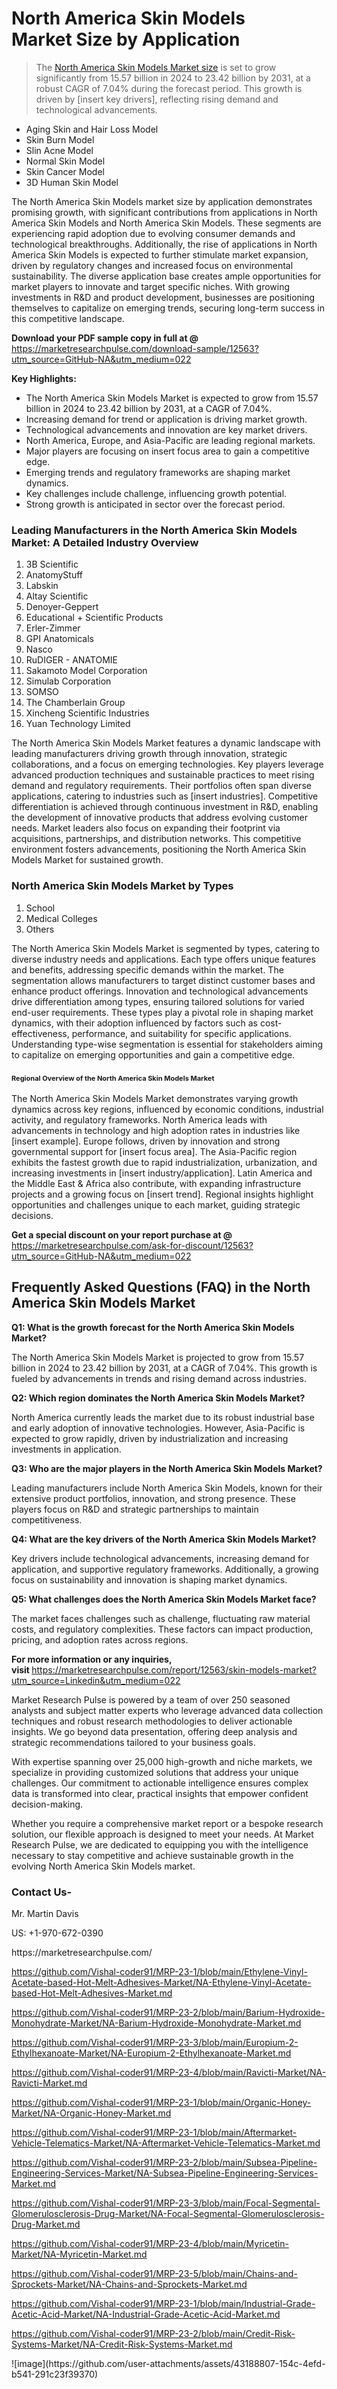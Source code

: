 <h1>North America Skin Models Market&nbsp;Size by Application</h1><blockquote><p>The <a href="https://marketresearchpulse.com/download-sample/12563?utm_source=GitHub-NA&amp;utm_medium=022">North America Skin Models Market size</a> is set to grow significantly from 15.57 billion in 2024 to 23.42 billion by 2031, at a robust CAGR of 7.04% during the forecast period. This growth is driven by [insert key drivers], reflecting rising demand and technological advancements.</p></blockquote><ul><li>Aging Skin and Hair Loss Model<li> Skin Burn Model<li> Slin Acne Model<li> Normal Skin Model<li> Skin Cancer Model<li> 3D Human Skin Model</li></ul><p>The North America Skin Models market size by application demonstrates promising growth, with significant contributions from applications in North America Skin Models and North America Skin Models. These segments are experiencing rapid adoption due to evolving consumer demands and technological breakthroughs. Additionally, the rise of applications in North America Skin Models is expected to further stimulate market expansion, driven by regulatory changes and increased focus on environmental sustainability. The diverse application base creates ample opportunities for market players to innovate and target specific niches. With growing investments in R&D and product development, businesses are positioning themselves to capitalize on emerging trends, securing long-term success in this competitive landscape.</p><p><strong>Download your PDF sample copy in full at @ </strong><a href="https://marketresearchpulse.com/download-sample/12563?utm_source=GitHub-NA&amp;utm_medium=022">https://marketresearchpulse.com/download-sample/12563?utm_source=GitHub-NA&amp;utm_medium=022</a></p><p><strong>Key Highlights: </strong></p><ul><li>The North America Skin Models Market is expected to grow from 15.57 billion in 2024 to 23.42 billion by 2031, at a CAGR of 7.04%.</li><li>Increasing demand for trend or application is driving market growth.</li><li>Technological advancements and innovation are key market drivers.</li><li>North America, Europe, and Asia-Pacific are leading regional markets.</li><li>Major players are focusing on insert focus area to gain a competitive edge.</li><li>Emerging trends and regulatory frameworks are shaping market dynamics.</li><li>Key challenges include challenge, influencing growth potential.</li><li>Strong growth is anticipated in sector over the forecast period.</li></ul><h3>Leading Manufacturers in the North America Skin Models Market: A Detailed Industry Overview</h3><ol><li>3B Scientific</li><li>AnatomyStuff</li><li>Labskin</li><li>Altay Scientific</li><li>Denoyer-Geppert</li><li>Educational + Scientific Products</li><li>Erler-Zimmer</li><li>GPI Anatomicals</li><li>Nasco</li><li>RuDIGER - ANATOMIE</li><li>Sakamoto Model Corporation</li><li>Simulab Corporation</li><li>SOMSO</li><li>The Chamberlain Group</li><li>Xincheng Scientific Industries</li><li>Yuan Technology Limited</li></ol><div class="flex max-w-full flex-col flex-grow"><div class="min-h-8 text-message flex w-full flex-col items-end gap-2 whitespace-normal break-words [.text-message+&amp;]:mt-5" dir="auto" data-message-author-role="assistant" data-message-id="fd8432e4-4910-450d-b182-61b7bfb0a01f" data-message-model-slug="gpt-4o"><div class="flex w-full flex-col gap-1 empty:hidden first:pt-[3px]"><div class="markdown prose w-full break-words dark:prose-invert light"><p>The North America Skin Models Market features a dynamic landscape with leading manufacturers driving growth through innovation, strategic collaborations, and a focus on emerging technologies. Key players leverage advanced production techniques and sustainable practices to meet rising demand and regulatory requirements. Their portfolios often span diverse applications, catering to industries such as [insert industries]. Competitive differentiation is achieved through continuous investment in R&amp;D, enabling the development of innovative products that address evolving customer needs. Market leaders also focus on expanding their footprint via acquisitions, partnerships, and distribution networks. This competitive environment fosters advancements, positioning the North America Skin Models Market for sustained growth.</p></div></div></div></div><h3>North America Skin Models Market by Types</h3><ol><li>School<li> Medical Colleges<li> Others</li></ol><div class="flex max-w-full flex-col flex-grow"><div class="min-h-8 text-message flex w-full flex-col items-end gap-2 whitespace-normal break-words [.text-message+&amp;]:mt-5" dir="auto" data-message-author-role="assistant" data-message-id="084470be-0bb7-4664-bddf-5156b4f41249" data-message-model-slug="gpt-4o-mini"><div class="flex w-full flex-col gap-1 empty:hidden first:pt-[3px]"><div class="markdown prose w-full break-words dark:prose-invert light"><p>The North America Skin Models Market is segmented by types, catering to diverse industry needs and applications. Each type offers unique features and benefits, addressing specific demands within the market. The segmentation allows manufacturers to target distinct customer bases and enhance product offerings. Innovation and technological advancements drive differentiation among types, ensuring tailored solutions for varied end-user requirements. These types play a pivotal role in shaping market dynamics, with their adoption influenced by factors such as cost-effectiveness, performance, and suitability for specific applications. Understanding type-wise segmentation is essential for stakeholders aiming to capitalize on emerging opportunities and gain a competitive edge.</p></div></div></div></div><h3><span style="font-size: 11px;">Regional Overview of the North America Skin Models Market</span></h3><div class="flex max-w-full flex-col flex-grow"><div class="min-h-8 text-message flex w-full flex-col items-end gap-2 whitespace-normal break-words [.text-message+&amp;]:mt-5" dir="auto" data-message-author-role="assistant" data-message-id="e9038762-ce64-4e30-91c9-9bd413514231" data-message-model-slug="gpt-4o-mini"><div class="flex w-full flex-col gap-1 empty:hidden first:pt-[3px]"><div class="markdown prose w-full break-words dark:prose-invert light"><p>The North America Skin Models Market demonstrates varying growth dynamics across key regions, influenced by economic conditions, industrial activity, and regulatory frameworks. North America leads with advancements in technology and high adoption rates in industries like [insert example]. Europe follows, driven by innovation and strong governmental support for [insert focus area]. The Asia-Pacific region exhibits the fastest growth due to rapid industrialization, urbanization, and increasing investments in [insert industry/application]. Latin America and the Middle East &amp; Africa also contribute, with expanding infrastructure projects and a growing focus on [insert trend]. Regional insights highlight opportunities and challenges unique to each market, guiding strategic decisions.</p></div></div></div></div><p><strong>Get a special discount on your report purchase at @ </strong><a href="https://marketresearchpulse.com/ask-for-discount/12563?utm_source=GitHub-NA&amp;utm_medium=022">https://marketresearchpulse.com/ask-for-discount/12563?utm_source=GitHub-NA&amp;utm_medium=022</a></p><h2>Frequently Asked Questions (FAQ) in the North America Skin Models Market</h2><p><strong>Q1: What is the growth forecast for the North America Skin Models Market?</strong></p><p>The North America Skin Models Market is projected to grow from 15.57 billion in 2024 to 23.42 billion by 2031, at a CAGR of 7.04%. This growth is fueled by advancements in trends and rising demand across industries.</p><p><strong>Q2: Which region dominates the North America Skin Models Market?</strong></p><p>North America currently leads the market due to its robust industrial base and early adoption of innovative technologies. However, Asia-Pacific is expected to grow rapidly, driven by industrialization and increasing investments in application.</p><p><strong>Q3: Who are the major players in the North America Skin Models Market?</strong></p><p>Leading manufacturers include North America Skin Models, known for their extensive product portfolios, innovation, and strong presence. These players focus on R&amp;D and strategic partnerships to maintain competitiveness.</p><p><strong>Q4: What are the key drivers of the North America Skin Models Market?</strong></p><p>Key drivers include technological advancements, increasing demand for application, and supportive regulatory frameworks. Additionally, a growing focus on sustainability and innovation is shaping market dynamics.</p><p><strong>Q5: What challenges does the North America Skin Models Market face?</strong></p><p>The market faces challenges such as challenge, fluctuating raw material costs, and regulatory complexities. These factors can impact production, pricing, and adoption rates across regions.</p><p><strong>For more information or any inquiries, visit&nbsp;</strong><a href="https://marketresearchpulse.com/report/12563/skin-models-market?utm_source=Linkedin&utm_medium=022">https://marketresearchpulse.com/report/12563/skin-models-market?utm_source=Linkedin&utm_medium=022</a></p><p>Market Research Pulse is powered by a team of over 250 seasoned analysts and subject matter experts who leverage advanced data collection techniques and robust research methodologies to deliver actionable insights. We go beyond data presentation, offering deep analysis and strategic recommendations tailored to your business goals.</p><p>With expertise spanning over 25,000 high-growth and niche markets, we specialize in providing customized solutions that address your unique challenges. Our commitment to actionable intelligence ensures complex data is transformed into clear, practical insights that empower confident decision-making.</p><p>Whether you require a comprehensive market report or a bespoke research solution, our flexible approach is designed to meet your needs. At Market Research Pulse, we are dedicated to equipping you with the intelligence necessary to stay competitive and achieve sustainable growth in the evolving North America Skin Models market.</p><h3><strong>Contact Us-</strong></h3><p>Mr. Martin Davis</p><p>US: +1-970-672-0390</p><p>https://marketresearchpulse.com/</p><p><a href="https://github.com/Vishal-coder91/MRP-23-1/blob/main/Ethylene-Vinyl-Acetate-based-Hot-Melt-Adhesives-Market/NA-Ethylene-Vinyl-Acetate-based-Hot-Melt-Adhesives-Market.md">https://github.com/Vishal-coder91/MRP-23-1/blob/main/Ethylene-Vinyl-Acetate-based-Hot-Melt-Adhesives-Market/NA-Ethylene-Vinyl-Acetate-based-Hot-Melt-Adhesives-Market.md</a></p><p><a href="https://github.com/Vishal-coder91/MRP-23-2/blob/main/Barium-Hydroxide-Monohydrate-Market/NA-Barium-Hydroxide-Monohydrate-Market.md">https://github.com/Vishal-coder91/MRP-23-2/blob/main/Barium-Hydroxide-Monohydrate-Market/NA-Barium-Hydroxide-Monohydrate-Market.md</a></p><p><a href="https://github.com/Vishal-coder91/MRP-23-3/blob/main/Europium-2-Ethylhexanoate-Market/NA-Europium-2-Ethylhexanoate-Market.md">https://github.com/Vishal-coder91/MRP-23-3/blob/main/Europium-2-Ethylhexanoate-Market/NA-Europium-2-Ethylhexanoate-Market.md</a></p><p><a href="https://github.com/Vishal-coder91/MRP-23-4/blob/main/Ravicti-Market/NA-Ravicti-Market.md">https://github.com/Vishal-coder91/MRP-23-4/blob/main/Ravicti-Market/NA-Ravicti-Market.md</a></p><p><a href="https://github.com/Vishal-coder91/MRP-23-1/blob/main/Organic-Honey-Market/NA-Organic-Honey-Market.md">https://github.com/Vishal-coder91/MRP-23-1/blob/main/Organic-Honey-Market/NA-Organic-Honey-Market.md</a></p><p><a href="https://github.com/Vishal-coder91/MRP-23-1/blob/main/Aftermarket-Vehicle-Telematics-Market/NA-Aftermarket-Vehicle-Telematics-Market.md">https://github.com/Vishal-coder91/MRP-23-1/blob/main/Aftermarket-Vehicle-Telematics-Market/NA-Aftermarket-Vehicle-Telematics-Market.md</a></p><p><a href="https://github.com/Vishal-coder91/MRP-23-2/blob/main/Subsea-Pipeline-Engineering-Services-Market/NA-Subsea-Pipeline-Engineering-Services-Market.md">https://github.com/Vishal-coder91/MRP-23-2/blob/main/Subsea-Pipeline-Engineering-Services-Market/NA-Subsea-Pipeline-Engineering-Services-Market.md</a></p><p><a href="https://github.com/Vishal-coder91/MRP-23-3/blob/main/Focal-Segmental-Glomerulosclerosis-Drug-Market/NA-Focal-Segmental-Glomerulosclerosis-Drug-Market.md">https://github.com/Vishal-coder91/MRP-23-3/blob/main/Focal-Segmental-Glomerulosclerosis-Drug-Market/NA-Focal-Segmental-Glomerulosclerosis-Drug-Market.md</a></p><p><a href="https://github.com/Vishal-coder91/MRP-23-4/blob/main/Myricetin-Market/NA-Myricetin-Market.md">https://github.com/Vishal-coder91/MRP-23-4/blob/main/Myricetin-Market/NA-Myricetin-Market.md</a></p><p><a href="https://github.com/Vishal-coder91/MRP-23-5/blob/main/Chains-and-Sprockets-Market/NA-Chains-and-Sprockets-Market.md">https://github.com/Vishal-coder91/MRP-23-5/blob/main/Chains-and-Sprockets-Market/NA-Chains-and-Sprockets-Market.md</a></p><p><a href="https://github.com/Vishal-coder91/MRP-23-1/blob/main/Industrial-Grade-Acetic-Acid-Market/NA-Industrial-Grade-Acetic-Acid-Market.md">https://github.com/Vishal-coder91/MRP-23-1/blob/main/Industrial-Grade-Acetic-Acid-Market/NA-Industrial-Grade-Acetic-Acid-Market.md</a></p><p><a href="https://github.com/Vishal-coder91/MRP-23-2/blob/main/Credit-Risk-Systems-Market/NA-Credit-Risk-Systems-Market.md">https://github.com/Vishal-coder91/MRP-23-2/blob/main/Credit-Risk-Systems-Market/NA-Credit-Risk-Systems-Market.md</a></p>
![image](https://github.com/user-attachments/assets/43188807-154c-4efd-b541-291c23f39370)
